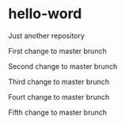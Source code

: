 # hello-word
Just another repository

First change to master brunch

Second change to master brunch

Third change to master brunch

Fourt change to master brunch

Fifth change to master brunch
